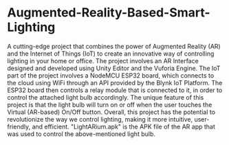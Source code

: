 # Augmented-Reality-Based-Smart-Lighting
A cutting-edge project that combines the power of Augmented Reality (AR) and the Internet of Things (IoT) to create an innovative way of controlling lighting in your home or office. The project involves an AR Interface designed and developed using Unity Editor and the Vuforia Engine. The IoT part of the project involves a NodeMCU ESP32 board, which connects to the cloud using WiFi through an API provided by the Blynk IoT Platform. The ESP32 board then controls a relay module that is connected to it, in order to control the attached light bulb accordingly. The unique feature of this project is that the light bulb will turn on or off when the user touches the Virtual (AR-based) On/Off button. Overall, this project has the potential to revolutionize the way we control lighting, making it more intuitive, user-friendly, and efficient.
"LightARium.apk" is the APK file of the AR app that was used to control the above-mentioned light bulb.
